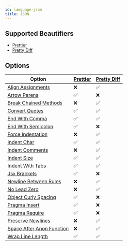 ```yaml
---
id: language-json
title: JSON
---
```

## Supported Beautifiers
- [Prettier](/docs/beautifier-prettier.html)
- [Pretty Diff](/docs/beautifier-pretty-diff.html)
## Options
| Option | [Prettier](/docs/beautifier-prettier.html) | [Pretty Diff](/docs/beautifier-pretty-diff.html) |
| --- | --- | --- |
| [Align Assignments](/docs/option-align-assignments.html) | &#10060; | &#9989; |
| [Arrow Parens](/docs/option-arrow-parens.html) | &#9989; | &#10060; |
| [Break Chained Methods](/docs/option-break-chained-methods.html) | &#10060; | &#9989; |
| [Convert Quotes](/docs/option-convert-quotes.html) | &#9989; | &#9989; |
| [End With Comma](/docs/option-end-with-comma.html) | &#9989; | &#9989; |
| [End With Semicolon](/docs/option-end-with-semicolon.html) | &#9989; | &#10060; |
| [Force Indentation](/docs/option-force-indentation.html) | &#10060; | &#9989; |
| [Indent Char](/docs/option-indent-char.html) | &#9989; | &#9989; |
| [Indent Comments](/docs/option-indent-comments.html) | &#10060; | &#9989; |
| [Indent Size](/docs/option-indent-size.html) | &#9989; | &#9989; |
| [Indent With Tabs](/docs/option-indent-with-tabs.html) | &#9989; | &#9989; |
| [Jsx Brackets](/docs/option-jsx-brackets.html) | &#9989; | &#10060; |
| [Newline Between Rules](/docs/option-newline-between-rules.html) | &#10060; | &#9989; |
| [No Lead Zero](/docs/option-no-lead-zero.html) | &#10060; | &#9989; |
| [Object Curly Spacing](/docs/option-object-curly-spacing.html) | &#9989; | &#10060; |
| [Pragma Insert](/docs/option-pragma-insert.html) | &#9989; | &#10060; |
| [Pragma Require](/docs/option-pragma-require.html) | &#9989; | &#10060; |
| [Preserve Newlines](/docs/option-preserve-newlines.html) | &#10060; | &#9989; |
| [Space After Anon Function](/docs/option-space-after-anon-function.html) | &#10060; | &#9989; |
| [Wrap Line Length](/docs/option-wrap-line-length.html) | &#9989; | &#9989; |